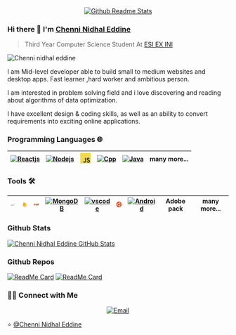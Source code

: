 <p align="center">
 <a href="https://ibb.co/fX5Sqxw"><img width="150px"   align="center" alt="Github Readme Stats" src="https://i.ibb.co/Jc4dmsJ/giphy.gif" alt="giphy" border="0"></a>
</p>

### Hi there 👋 I'm [Chenni Nidhal Eddine](https://nidhal-eddine-chenni.vercel.app/)
> Third Year Computer Science Student At [ESI EX INI](https://www.esi.dz/)


<img src="https://komarev.com/ghpvc/?username=CHENNI-Nidhaleddine" alt="Chenni nidhal eddine" />

<div>
 <p>
  I am Mid-level developer able to build small to medium websites and desktop apps. Fast learner ,hard worker and  ambitious person.
  
  I am interested in problem solving field and i love discovering and reading about  algorithms of data optimization.
 
  I have excellent design & coding skills, as well as an ability to convert requirements into exciting online applications.
</p>
</div>

### Programming Languages 🌐



| [<img src="https://i.ibb.co/T02ggRy/react.png" alt="Reactjs" width="34">](https://fr.reactjs.org/) | [<img src="https://i.ibb.co/CnVdm6D/node.png" alt="Nodejs" width="38">](https://nodejs.org/en/) |  [<img src="https://raw.githubusercontent.com/github/explore/80688e429a7d4ef2fca1e82350fe8e3517d3494d/topics/javascript/javascript.png" alt="javascript" width="24">](https://jquery.com/)  | [<img src="https://i.ibb.co/p0ky68m/c.png" alt="Cpp" width="24">](https://www.cplusplus.com/)  |  [<img src="https://i.ibb.co/dPnW57t/java.png" alt="Java" width="24">](https://www.java.com/) | many more...
|---|---|---|---|---|---|

 
### Tools 🛠️

| [<img src="https://raw.githubusercontent.com/github/explore/80688e429a7d4ef2fca1e82350fe8e3517d3494d/topics/mysql/mysql.png" alt="mysql" width="24">](https://www.mysql.com/) |  [<img src="https://raw.githubusercontent.com/github/explore/80688e429a7d4ef2fca1e82350fe8e3517d3494d/topics/firebase/firebase.png" alt="firebase" width="24">](https://firebase.google.com/) | [<img src="https://raw.githubusercontent.com/github/explore/80688e429a7d4ef2fca1e82350fe8e3517d3494d/topics/git/git.png" alt="Git" width="24">](https://git-scm.com/) |  [<img src="https://i.ibb.co/nfX14Gf/1280px-Mongo-DB-Logo-svg.png" alt="MongoDB" width="24">](https://www.mongodb.com/cloud/atlas) | [<img src="https://upload.wikimedia.org/wikipedia/commons/thumb/2/2d/Visual_Studio_Code_1.18_icon.svg/1200px-Visual_Studio_Code_1.18_icon.svg.png" alt="vscode" width="24">](https://code.visualstudio.com/) | [<img src="https://raw.githubusercontent.com/github/explore/80688e429a7d4ef2fca1e82350fe8e3517d3494d/topics/ubuntu/ubuntu.png" alt="Ubuntu" width="24">](https://ubuntu.com/)  |  [<img src="https://i.ibb.co/MNjktJ8/Android-Studio-Icon-2014-2019-svg.png" alt="Android" width="24">](https://developer.android.com/) | Adobe pack | many more...
|---|---|---|---|---|---|---|---|---|

### Github Stats

[![Chenni Nidhal Eddine GitHub Stats](https://github-readme-stats.vercel.app/api?username=CHENNI-Nidhaleddine&show_icons=true&count_private=true)](https://github.com/CHENNI-Nidhaleddine)

### Github Repos

[![ReadMe Card](https://github-readme-stats.vercel.app/api/pin/?username=CHENNI-Nidhaleddine&repo=ClassCodeGenerator&show_owner=false)](https://github.com/CHENNI-Nidhaleddine/ClassCodeGenerator)
[![ReadMe Card](https://github-readme-stats.vercel.app/api/pin/?username=CHENNI-Nidhaleddine&repo=MANYS_TRACKING_APP&show_owner=false)](https://github.com/CHENNI-Nidhaleddine/MANYS_TRACKING_APP)

<h3> 🤝🏻 Connect with Me </h3>

<p align="center">
<!-- <a href="https://www.anandmainali.com.np" target="_blank"><img alt="Website" src="https://img.shields.io/badge/Website-https://chenni-nidhal-eddine.com-blue?style=flat&logo=google-chrome"></a>
<a href="https://www.linkedin.com/in/nidhaleddine-chenni/" target="_blank"><img alt="LinkedIn" src="https://img.shields.io/badge/LinkedIn-@CHENNI-Nidhaleddine-blue?style=flat&logo=linkedin"></a>
<a href="https://stackoverflow.com/users/8519896/anand-mainali?tab=profile" target="_blank"><img alt="Stack Overflow" src="https://img.shields.io/badge/Stackoverflow-Anand%20Mainali-blue?style=flat&logo=stackoverflow"></a> -->
<a href="mailto:ne.chenni@gmail.com"><img alt="Email" src="https://img.shields.io/badge/Email-ne.chenni@gmail.com-blue?style=flat&logo=gmail"></a>
</p>


<!-- <p align="center">
<a href="https://www.anandmainali.com.np" target="_blank"><img alt="Website" src="https://img.shields.io/badge/Website-www.anandmainali.com.np-blue?style=flat&logo=google-chrome"></a>
<a href="https://www.linkedin.com/in/anandmainali/" target="_blank"><img alt="LinkedIn" src="https://img.shields.io/badge/LinkedIn-@anandmainali-blue?style=flat&logo=linkedin"></a>
<a href="https://stackoverflow.com/users/8519896/anand-mainali?tab=profile" target="_blank"><img alt="Stack Overflow" src="https://img.shields.io/badge/Stackoverflow-Anand%20Mainali-blue?style=flat&logo=stackoverflow"></a>
<a href="mailto:anandmainali5@gmail.com"><img alt="Email" src="https://img.shields.io/badge/Email-anandmainali5@gmail.com-blue?style=flat&logo=gmail"></a>
</p> -->
⭐️ [@Chenni Nidhal Eddine](https://chenni-nidhal-eddine.firebaseapp.com/)

